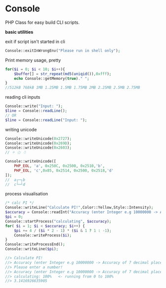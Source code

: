 Console
=======

PHP Class for easy build CLI scripts.

**basic utilities**

exit if script isn't started in cli
```php
Console::exitInWrongEnv("Please run in shell only");
```
Print memory usage, pretty
```php
for($i = 0; $i < 10; $i++){
    $buffer[] = str_repeat(md5(uniqid()),0xfff);
    echo Console::getMemory(true)." ";
}
//512kB 768kB 1MB 1.25MB 1.5MB 1.75MB 2MB 2.25MB 2.5MB 2.75MB
```
reading cli inputs
```php
Console::write("Input: ");
$line = Console::readLine();
// OR
$line = Console::readLine("Input: ");
```
writing unicode
```php
Console::writeUnicode(0x2727);
Console::writeUnicode(0x269D);
Console::writeUnicode(0x2603);
// ✧ ⚝ ☃

Console::writeUnicode([
    PHP_EOL, 'a', 0x250C, 0x2500, 0x2510,'b',
    PHP_EOL, 'c',0x85, 0x2514, 0x2500, 0x2518,'d'
]);
//  a┌─┐b
//  c└─┘d

```
process visualisation
```php
/* calc PI */
Console::writeLine("Calculate PI!",Color::Yellow,Style::Intensity);
$accuracy = Console::readInt("Accuracy (enter Integer e.g 10000000 -> Accuracy of 7 decimal places): ");
$pi = 0;
Console::startProcess("calculating", $accuracy);
for( $i = 1; $i < $accuracy; $i++) {
    $pi += 4 / ($i * 2 - 1) * ($i & 1 ? 1 : -1);
    Console::writeProcess($i);
}
Console::writeProcessEnd();
Console::writeLine($pi);

//> Calculate PI!
//> Accuracy (enter Integer e.g 10000000 -> Accuracy of 7 decimal places): xas     
//> Please enter a number!
//> Accuracy (enter Integer e.g 10000000 -> Accuracy of 7 decimal places): 10000
//> calculating: 100%   <- running from 0 to 100%
//> 3.1416926635905

```
